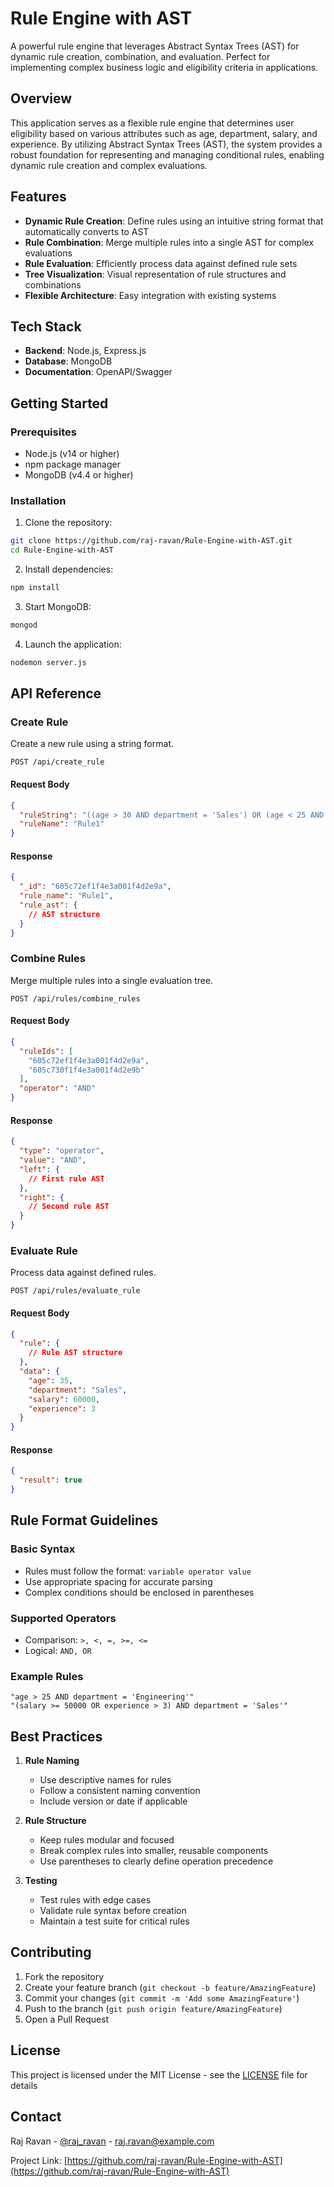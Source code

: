 # Rule Engine with AST

A powerful rule engine that leverages Abstract Syntax Trees (AST) for dynamic rule creation, combination, and evaluation. Perfect for implementing complex business logic and eligibility criteria in applications.

## Overview

This application serves as a flexible rule engine that determines user eligibility based on various attributes such as age, department, salary, and experience. By utilizing Abstract Syntax Trees (AST), the system provides a robust foundation for representing and managing conditional rules, enabling dynamic rule creation and complex evaluations.

## Features

- **Dynamic Rule Creation**: Define rules using an intuitive string format that automatically converts to AST
- **Rule Combination**: Merge multiple rules into a single AST for complex evaluations
- **Rule Evaluation**: Efficiently process data against defined rule sets
- **Tree Visualization**: Visual representation of rule structures and combinations
- **Flexible Architecture**: Easy integration with existing systems

## Tech Stack

- **Backend**: Node.js, Express.js
- **Database**: MongoDB
- **Documentation**: OpenAPI/Swagger

## Getting Started

### Prerequisites

- Node.js (v14 or higher)
- npm package manager
- MongoDB (v4.4 or higher)

### Installation

1. Clone the repository:
```bash
git clone https://github.com/raj-ravan/Rule-Engine-with-AST.git
cd Rule-Engine-with-AST
```

2. Install dependencies:
```bash
npm install
```

3. Start MongoDB:
```bash
mongod
```

4. Launch the application:
```bash
nodemon server.js
```

## API Reference

### Create Rule

Create a new rule using a string format.

```http
POST /api/create_rule
```

#### Request Body
```json
{
  "ruleString": "((age > 30 AND department = 'Sales') OR (age < 25 AND department = 'Marketing')) AND (salary > 50000 OR experience > 5)",
  "ruleName": "Rule1"
}
```

#### Response
```json
{
  "_id": "605c72ef1f4e3a001f4d2e9a",
  "rule_name": "Rule1",
  "rule_ast": {
    // AST structure
  }
}
```

### Combine Rules

Merge multiple rules into a single evaluation tree.

```http
POST /api/rules/combine_rules
```

#### Request Body
```json
{
  "ruleIds": [
    "605c72ef1f4e3a001f4d2e9a",
    "605c730f1f4e3a001f4d2e9b"
  ],
  "operator": "AND"
}
```

#### Response
```json
{
  "type": "operator",
  "value": "AND",
  "left": {
    // First rule AST
  },
  "right": {
    // Second rule AST
  }
}
```

### Evaluate Rule

Process data against defined rules.

```http
POST /api/rules/evaluate_rule
```

#### Request Body
```json
{
  "rule": {
    // Rule AST structure
  },
  "data": {
    "age": 35,
    "department": "Sales",
    "salary": 60000,
    "experience": 3
  }
}
```

#### Response
```json
{
  "result": true
}
```

## Rule Format Guidelines

### Basic Syntax
- Rules must follow the format: `variable operator value`
- Use appropriate spacing for accurate parsing
- Complex conditions should be enclosed in parentheses

### Supported Operators
- Comparison: `>, <, =, >=, <=`
- Logical: `AND, OR`

### Example Rules
```
"age > 25 AND department = 'Engineering'"
"(salary >= 50000 OR experience > 3) AND department = 'Sales'"
```

## Best Practices

1. **Rule Naming**
   - Use descriptive names for rules
   - Follow a consistent naming convention
   - Include version or date if applicable

2. **Rule Structure**
   - Keep rules modular and focused
   - Break complex rules into smaller, reusable components
   - Use parentheses to clearly define operation precedence

3. **Testing**
   - Test rules with edge cases
   - Validate rule syntax before creation
   - Maintain a test suite for critical rules

## Contributing

1. Fork the repository
2. Create your feature branch (`git checkout -b feature/AmazingFeature`)
3. Commit your changes (`git commit -m 'Add some AmazingFeature'`)
4. Push to the branch (`git push origin feature/AmazingFeature`)
5. Open a Pull Request

## License

This project is licensed under the MIT License - see the [LICENSE](LICENSE) file for details

## Contact

Raj Ravan - [@raj_ravan](https://twitter.com/raj_ravan) - raj.ravan@example.com

Project Link: [https://github.com/raj-ravan/Rule-Engine-with-AST](https://github.com/raj-ravan/Rule-Engine-with-AST)
